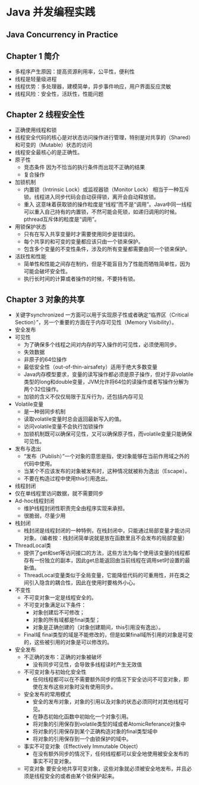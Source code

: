 # Java 并发编程实践
## Java Concurrency in Practice

## Chapter 1 简介
* 多程序产生原因：提高资源利用率，公平性，便利性
* 线程是轻量级进程
* 线程优势：多处理器，建模简单，异步事件响应，用户界面反应灵敏
* 线程风险：安全性，活跃性，性能问题

## Chapter 2 线程安全性
* 正确使用线程和锁
* 线程安全代码的核心是对状态访问操作进行管理，特别是对共享的（Shared）和可变的（Mutable）状态的访问 
* 线程安全最核心的是正确性。
* 原子性
    * 竞态条件 因为不恰当的执行条件而出现不正确的结果
    * 复合操作
* 加锁机制
    * 内置锁（Intrinsic Lock）或监视器锁（Monitor Lock） 相当于一种互斥锁。线程进入同步代码会自动获得锁，离开会自动释放锁。
    * 重入 这意味着获取锁的操作粒度是“线程”而不是“调用”。Java中同一线程可以重入自己持有的内置锁，不然可能会死锁，如递归调用的时候。pthread互斥体的粒度是“调用”。
* 用锁保护状态
    * 只有在写入共享变量时才需要使用同步是错误的。
    * 每个共享的和可变的变量都应该只由一个锁来保护。
    * 包含多个变量的不变性条件，涉及的所有变量都需要由同一个锁来保护。
* 活跃性和性能
    * 简单性和性能之间存在制约，但是不能盲目为了性能而牺牲简单性，因为可能会破坏安全性。
    * 执行长时间的计算或者操作的时候，不要持有锁。

## Chapter 3 对象的共享
* 关键字synchronized 一方面可以用于实现原子性或者确定“临界区（Critical Section）”，另一个重要的方面在于内存可见性（Memory Visibility）。
* 安全发布
* 可见性
    * 为了确保多个线程之间对内存的写入操作的可见性，必须使用同步。
    * 失效数据
    * 非原子的64位操作
    * 最低安全性（out-of-thin-airsafety）适用于绝大多数变量 
    * Java内存模型要求，变量的读写操作都必须是原子操作，但对于非volatile类型的long和double变量，JVM允许将64位的读操作或者写操作分解为两个32位操作。
    * 加锁的含义不仅仅局限于互斥行为，还包括内存可见
* Volatile变量
    * 是一种弱同步机制
    * 读取volatile变量时总会返回最新写入的值。
    * 访问volatile变量不会执行加锁操作
    * 加锁机制既可以确保可见性，又可以确保原子性，而volatile变量只能确保可见性。
* 发布与逸出
    * “发布（Publish）”一个对象的意思是指，使对象能够在当前作用域之外的代码中使用。
    * 当某个不应该发布的对象被发布时，这种情况就被称为逸出（Escape）。
    * 不要在构造过程中使用this引用逸出。
* 线程封闭
* 仅在单线程里访问数据，就不需要同步
* Ad-hoc线程封闭
    * 维护线程封闭性职责完全由程序实现来承担。
    * 很脆弱，尽量少用
* 栈封闭
    * 栈封闭是线程封闭的一种特例，在栈封闭中，只能通过局部变量才能访问对象。（编者按：栈封闭简单说就是放在函数里且不会发布的局部变量）
* ThreadLocal类
    * 提供了get和set等访问接口的方法，这些方法为每个使用该变量的线程都存有一份独立的副本，因此get总能返回由当前线程在调用set时设置的最新值。
    * ThreadLocal变量类似于全局变量，它能降低代码的可重用性，并在类之间引入隐含的耦合性，因此在使用时要格外小心。
* 不变性
    * 不可变对象一定是线程安全的。
    * 不可变对象满足以下条件：
        * 对象创建后不可修改；
        * 对象的所有域都是final类型；
        * 对象是正确创建的（对象创建期间，this引用没有逸出）。
    *  Final域 final类型的域是不能修改的，但是如果final域所引用的对象是可变的，这些被引用的对象是可以修改的。
* 安全发布
    * 不正确的发布：正确的对象被破坏
        * 没有同步可见性，会导致多线程读时产生无效值
    * 不可变对象与初始化安全性
        * 任何线程都可以在不需要额外同步的情况下安全访问不可变对象，即使在发布这些对象时没有使用同步。
    * 安全发布的常用模式
        * 安全的发布对象，对象的引用以及对象的状态必须同时对其他线程可见。
        * 在静态初始化函数中初始化一个对象引用。
        * 将对象的引用保存到volatile类型的域或者AtomicReferance对象中
        * 将对象的引用保存到某个正确构造对象的final类型域中
        * 将对象的引用保存到一个由锁保护的域中。
    * 事实不可变对象（Effectively Immutable Object）
        * 在没有额外同步的情况下，任何线程都可以安全地使用被安全发布的事实不可变对象。
    * 可变对象 要安全地共享可变对象，这些对象就必须被安全地发布，并且必须是线程安全的或者由某个锁保护起来。

        
    
        
    


    


